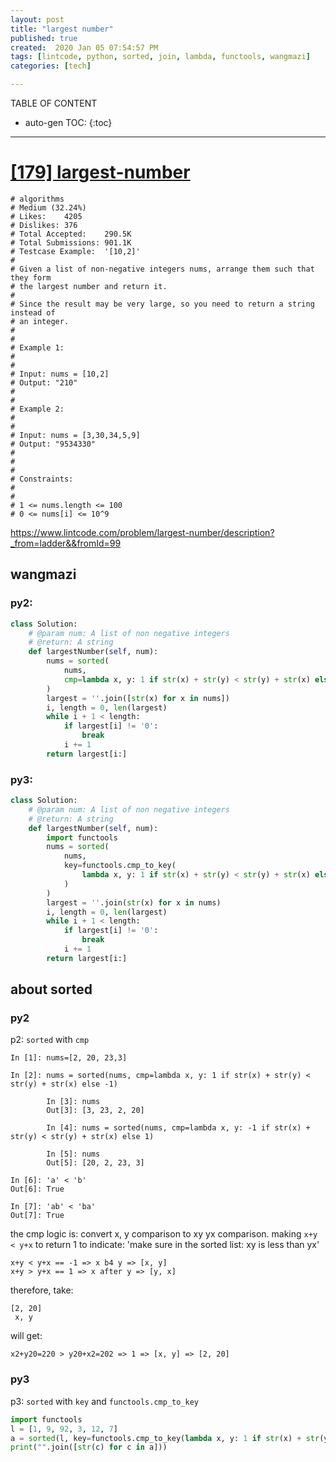```yaml
---
layout: post
title: "largest number"
published: true
created:  2020 Jan 05 07:54:57 PM
tags: [lintcode, python, sorted, join, lambda, functools, wangmazi]
categories: [tech]

---
```


TABLE OF CONTENT

* auto-gen TOC:
{:toc}

- - -

# [[179] largest-number](https://leetcode.com/problems/largest-number/description/)

    # algorithms
    # Medium (32.24%)
    # Likes:    4205
    # Dislikes: 376
    # Total Accepted:    290.5K
    # Total Submissions: 901.1K
    # Testcase Example:  '[10,2]'
    #
    # Given a list of non-negative integers nums, arrange them such that they form
    # the largest number and return it.
    #
    # Since the result may be very large, so you need to return a string instead of
    # an integer.
    #
    #
    # Example 1:
    #
    #
    # Input: nums = [10,2]
    # Output: "210"
    #
    #
    # Example 2:
    #
    #
    # Input: nums = [3,30,34,5,9]
    # Output: "9534330"
    #
    #
    #
    # Constraints:
    #
    #
    # 1 <= nums.length <= 100
    # 0 <= nums[i] <= 10^9

https://www.lintcode.com/problem/largest-number/description?_from=ladder&&fromId=99

## wangmazi

### py2:

```python
class Solution:
    # @param num: A list of non negative integers
    # @return: A string
    def largestNumber(self, num):
        nums = sorted(
            nums,
            cmp=lambda x, y: 1 if str(x) + str(y) < str(y) + str(x) else -1
        )
        largest = ''.join([str(x) for x in nums])
        i, length = 0, len(largest)
        while i + 1 < length:
            if largest[i] != '0':
                break
            i += 1
        return largest[i:]
```

### py3:

```python
class Solution:
    # @param num: A list of non negative integers
    # @return: A string
    def largestNumber(self, num):
        import functools
        nums = sorted(
            nums,
            key=functools.cmp_to_key(
                lambda x, y: 1 if str(x) + str(y) < str(y) + str(x) else -1
            )
        )
        largest = ''.join(str(x) for x in nums)
        i, length = 0, len(largest)
        while i + 1 < length:
            if largest[i] != '0':
                break
            i += 1
        return largest[i:]
```

## about sorted 

### py2

p2: `sorted` with `cmp`

    In [1]: nums=[2, 20, 23,3]

    In [2]: nums = sorted(nums, cmp=lambda x, y: 1 if str(x) + str(y) < str(y) + str(x) else -1)

            In [3]: nums
            Out[3]: [3, 23, 2, 20]

            In [4]: nums = sorted(nums, cmp=lambda x, y: -1 if str(x) + str(y) < str(y) + str(x) else 1)

            In [5]: nums
            Out[5]: [20, 2, 23, 3]

    In [6]: 'a' < 'b'
    Out[6]: True

    In [7]: 'ab' < 'ba'
    Out[7]: True

the cmp logic is: convert x, y comparison to xy yx comparison.
making `x+y < y+x` to return 1 to indicate: 'make sure in the sorted list: xy is less than yx'

    x+y < y+x == -1 => x b4 y => [x, y]
    x+y > y+x == 1 => x after y => [y, x]

therefore, take:

    [2, 20]
     x, y

will get:

    x2+y20=220 > y20+x2=202 => 1 => [x, y] => [2, 20]

### py3

p3: `sorted` with `key` and `functools.cmp_to_key`

```python
import functools
l = [1, 9, 92, 3, 12, 7]
a = sorted(l, key=functools.cmp_to_key(lambda x, y: 1 if str(x) + str(y) < str(y) + str(x) else -1))
print("".join([str(c) for c in a]))
```
